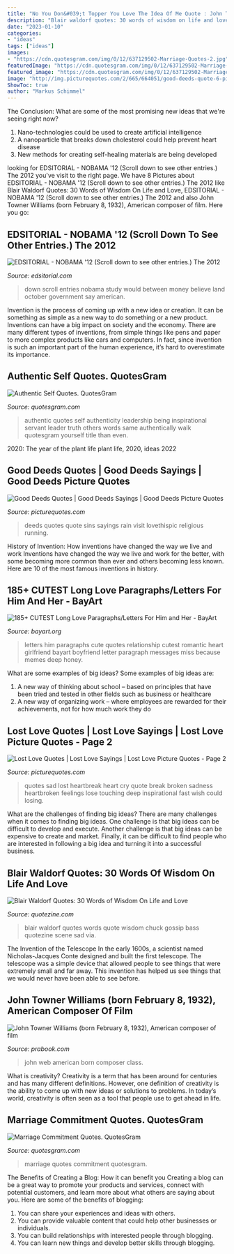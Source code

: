 ```yaml
---
title: "No You Don&#039;t Topper You Love The Idea Of Me Quote : John Towner Williams (born February 8, 1932), American Composer Of Film"
description: "Blair waldorf quotes: 30 words of wisdom on life and love"
date: "2023-01-10"
categories:
- "ideas"
tags: ["ideas"]
images:
- "https://cdn.quotesgram.com/img/0/12/637129502-Marriage-Quotes-2.jpg"
featuredImage: "https://cdn.quotesgram.com/img/0/12/637129502-Marriage-Quotes-2.jpg"
featured_image: "https://cdn.quotesgram.com/img/0/12/637129502-Marriage-Quotes-2.jpg"
image: "http://img.picturequotes.com/2/665/664051/good-deeds-quote-6-picture-quote-1.jpg"
ShowToc: true
author: "Markus Schimmel"
---
```



The Conclusion: What are some of the most promising new ideas that we're seeing right now?
1. Nano-technologies could be used to create artificial intelligence
2. A nanoparticle that breaks down cholesterol could help prevent heart disease
3. New methods for creating self-healing materials are being developed

	

		
looking for EDSITORIAL - NOBAMA &#039;12 (Scroll down to see other entries.) The 2012 you've visit to the right page. We have 8 Pictures about EDSITORIAL - NOBAMA &#039;12 (Scroll down to see other entries.) The 2012 like Blair Waldorf Quotes: 30 Words of Wisdom On Life and Love, EDSITORIAL - NOBAMA &#039;12 (Scroll down to see other entries.) The 2012 and also John Towner Williams (born February 8, 1932), American composer of film. Here you go:
		
    
## EDSITORIAL - NOBAMA &#039;12 (Scroll Down To See Other Entries.) The 2012

<img loading=lazy src="http://www.edsitorial.com/yahoo_site_admin/assets/images/nelson.31135516_std.jpg" onerror="this.onerror=null;this.src='https://tse2.mm.bing.net/th?id=OIP.Hzxatm3MgJMmb12Y5E4XZwAAAA&amp;pid=15.1';" alt="EDSITORIAL - NOBAMA &#039;12 (Scroll down to see other entries.) The 2012">

_Source: edsitorial.com_

>down scroll entries nobama study would between money believe land october government say american. 

	

Invention is the process of coming up with a new idea or creation. It can be something as simple as a new way to do something or a new product. Inventions can have a big impact on society and the economy. There are many different types of inventions, from simple things like pens and paper to more complex products like cars and computers. In fact, since invention is such an important part of the human experience, it’s hard to overestimate its importance.

    
## Authentic Self Quotes. QuotesGram

<img loading=lazy src="https://cdn.quotesgram.com/img/48/34/848296228-6c8d99776daa8fc15bb2212233319f54.jpg" onerror="this.onerror=null;this.src='https://tse1.mm.bing.net/th?id=OIP.UXy11qzpAN17qYxYCADmYgHaJ6&amp;pid=15.1';" alt="Authentic Self Quotes. QuotesGram">

_Source: quotesgram.com_

>authentic quotes self authenticity leadership being inspirational servant leader truth others words same authentically walk quotesgram yourself title than even. 

	

2020: The year of the plant life
plant life, 2020, ideas 2022

    
## Good Deeds Quotes | Good Deeds Sayings | Good Deeds Picture Quotes

<img loading=lazy src="http://img.picturequotes.com/2/665/664051/good-deeds-quote-6-picture-quote-1.jpg" onerror="this.onerror=null;this.src='https://tse2.mm.bing.net/th?id=OIP.h1E_mQbU7JpFkIRY2-ukawHaHN&amp;pid=15.1';" alt="Good Deeds Quotes | Good Deeds Sayings | Good Deeds Picture Quotes">

_Source: picturequotes.com_

>deeds quotes quote sins sayings rain visit lovethispic religious running. 

	

History of Invention: How inventions have changed the way we live and work
Inventions have changed the way we live and work for the better, with some becoming more common than ever and others becoming less known. Here are 10 of the most famous inventions in history.

    
## 185+ CUTEST Long Love Paragraphs/Letters For Him And Her - BayArt

<img loading=lazy src="https://bayart.org/wp-content/uploads/2018/01/long-love-letters-for-him-from-the-heart.jpg" onerror="this.onerror=null;this.src='https://tse4.mm.bing.net/th?id=OIP.KY5Hs7MBMwOaSPlqKY1JsgHaLG&amp;pid=15.1';" alt="185+ CUTEST Long Love Paragraphs/Letters For Him and Her - BayArt">

_Source: bayart.org_

>letters him paragraphs cute quotes relationship cutest romantic heart girlfriend bayart boyfriend letter paragraph messages miss because memes deep honey. 

	

What are some examples of big ideas?
Some examples of big ideas are: 
1. A new way of thinking about school – based on principles that have been tried and tested in other fields such as business or healthcare
2. A new way of organizing work – where employees are rewarded for their achievements, not for how much work they do

    
## Lost Love Quotes | Lost Love Sayings | Lost Love Picture Quotes - Page 2

<img loading=lazy src="http://img.picturequotes.com/2/116/115304/i-just-wish-i-could-lose-these-feelings-as-fast-as-i-lost-you-quote-1.jpg" onerror="this.onerror=null;this.src='https://tse4.mm.bing.net/th?id=OIP.2dLaEibx0U_vLP5cAx0mmgHaKh&amp;pid=15.1';" alt="Lost Love Quotes | Lost Love Sayings | Lost Love Picture Quotes - Page 2">

_Source: picturequotes.com_

>quotes sad lost heartbreak heart cry quote break broken sadness heartbroken feelings lose touching deep inspirational fast wish could losing. 

	

What are the challenges of finding big ideas?
There are many challenges when it comes to finding big ideas. One challenge is that big ideas can be difficult to develop and execute. Another challenge is that big ideas can be expensive to create and market. Finally, it can be difficult to find people who are interested in following a big idea and turning it into a successful business.

    
## Blair Waldorf Quotes: 30 Words Of Wisdom On Life And Love

<img loading=lazy src="https://i2.wp.com/www.quotezine.com/wp-content/uploads/2014/08/blair-waldorf-quote-11.gif" onerror="this.onerror=null;this.src='https://tse2.mm.bing.net/th?id=OIP.Ms7IAHdofA9HayK-xuQUWwHaEB&amp;pid=15.1';" alt="Blair Waldorf Quotes: 30 Words of Wisdom On Life and Love">

_Source: quotezine.com_

>blair waldorf quotes words quote wisdom chuck gossip bass quotezine scene sad via. 

	

The Invention of the Telescope
In the early 1600s, a scientist named Nicholas-Jacques Conte designed and built the first telescope. The telescope was a simple device that allowed people to see things that were extremely small and far away. This invention has helped us see things that we would never have been able to see before.

    
## John Towner Williams (born February 8, 1932), American Composer Of Film

<img loading=lazy src="https://prabook.com/web/show-photo.jpg?id=1384470" onerror="this.onerror=null;this.src='https://tse1.mm.bing.net/th?id=OIP.VeBgJKvVPEnoOL0rr3W6BQAAAA&amp;pid=15.1';" alt="John Towner Williams (born February 8, 1932), American composer of film">

_Source: prabook.com_

>john web american born composer class. 

	

What is creativity?
Creativity is a term that has been around for centuries and has many different definitions. However, one definition of creativity is the ability to come up with new ideas or solutions to problems. In today’s world, creativity is often seen as a tool that people use to get ahead in life.

    
## Marriage Commitment Quotes. QuotesGram

<img loading=lazy src="https://cdn.quotesgram.com/img/0/12/637129502-Marriage-Quotes-2.jpg" onerror="this.onerror=null;this.src='https://tse2.mm.bing.net/th?id=OIP.HKc7cwCOuk9iquNAjk7lBQHaHa&amp;pid=15.1';" alt="Marriage Commitment Quotes. QuotesGram">

_Source: quotesgram.com_

>marriage quotes commitment quotesgram. 

	

The Benefits of Creating a Blog: How it can benefit you
Creating a blog can be a great way to promote your products and services, connect with potential customers, and learn more about what others are saying about you. Here are some of the benefits of blogging:
1. You can share your experiences and ideas with others.
2. You can provide valuable content that could help other businesses or individuals.
3. You can build relationships with interested people through blogging.
4. You can learn new things and develop better skills through blogging.

